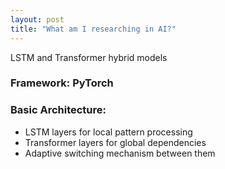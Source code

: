 ```yaml
---
layout: post
title: "What am I researching in AI?"
---
```


LSTM and Transformer hybrid models

### Framework: PyTorch

### Basic Architecture:

- LSTM layers for local pattern processing
- Transformer layers for global dependencies
- Adaptive switching mechanism between them
